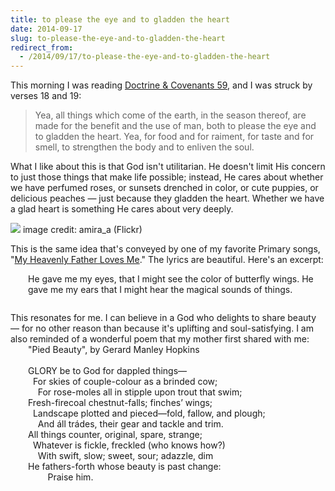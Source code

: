 ```yaml
---
title: to please the eye and to gladden the heart
date: 2014-09-17
slug: to-please-the-eye-and-to-gladden-the-heart
redirect_from:
  - /2014/09/17/to-please-the-eye-and-to-gladden-the-heart
---
```


This morning I was reading <a href="https://churchofjesuschrist.org/scriptures/dc-testament/dc/59.18-19?lang=eng#16" target="_blank">Doctrine & Covenants 59</a>, and I was struck by verses 18 and 19:

> Yea, all things which come of the earth, in the season thereof, are made for the benefit and the use of man, both to please the eye and to gladden the heart. Yea, for food and for raiment, for taste and for smell, to strengthen the body and to enliven the soul.

What I like about this is that God isn't utilitarian. He doesn't limit His concern to just those things that make life possible; instead, He cares about whether we have perfumed roses, or sunsets drenched in color, or cute puppies, or delicious peaches &mdash; just because they gladden the heart. Whether we have a glad heart is something He cares about very deeply.

<img src="https://farm9.staticflickr.com/8020/7710421870_6d7ed44647_c.jpg" /> image credit: amira_a (Flickr)

This is the same idea that's conveyed by one of my favorite Primary songs, "<a href="https://churchofjesuschrist.org/music/library/childrens-songbook/my-heavenly-father-loves-me?lang=eng" target="_blank">My Heavenly Father Loves Me</a>." The lyrics are beautiful. Here's an excerpt:
<div style="margin-left:2em;margin-bottom:2em;">He gave me my eyes, that I might see
the color of butterfly wings.
He gave me my ears that I might hear
the magical sounds of things.</div>
This resonates for me. I can believe in a God who delights to share beauty &mdash; for no other reason than because it's uplifting and soul-satisfying. I am also reminded of a wonderful poem that my mother first shared with me:
<div style="margin-left:2em;">"Pied Beauty", by Gerard Manley Hopkins</div>
<div> </div>
<div style="margin-left:2em;">GLORY be to God for dappled things—</div>
<div style="margin-left:2em;">  For skies of couple-colour as a brinded cow;</div>
<div style="margin-left:2em;">    For rose-moles all in stipple upon trout that swim;</div>
<div style="margin-left:2em;">Fresh-firecoal chestnut-falls; finches’ wings;</div>
<div style="margin-left:2em;">  Landscape plotted and pieced—fold, fallow, and plough;</div>
<div style="margin-left:2em;">    And áll trádes, their gear and tackle and trim.</div>
<div style="margin-left:2em;"></div>
<div style="margin-left:2em;">All things counter, original, spare, strange;</div>
<div style="margin-left:2em;">  Whatever is fickle, freckled (who knows how?)</div>
<div style="margin-left:2em;">    With swift, slow; sweet, sour; adazzle, dim</div>
<div style="margin-left:2em;">He fathers-forth whose beauty is past change:</div>
<div style="margin-left:2em;">        Praise him.</div>